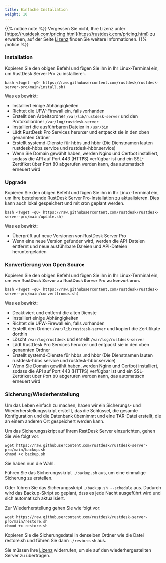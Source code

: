 ```yaml
---
title: Einfache Installation
weight: 10
---
```


{{% notice note %}}
Vergessen Sie nicht, Ihre Lizenz unter [https://rustdesk.com/pricing.html](https://rustdesk.com/pricing.html) zu erwerben, auf der Seite [Lizenz](https://rustdesk.com/docs/de/self-host/rustdesk-server-pro/license/) finden Sie weitere Informationen.
{{% /notice %}}

### Installation

Kopieren Sie den obigen Befehl und fügen Sie ihn in Ihr Linux-Terminal ein, um RustDesk Server Pro zu installieren.

`bash <(wget -qO- https://raw.githubusercontent.com/rustdesk/rustdesk-server-pro/main/install.sh)`

Was es bewirkt:

- Installiert einige Abhängigkeiten
- Richtet die UFW-Firewall ein, falls vorhanden
- Erstellt den Arbeitsordner `/var/lib/rustdesk-server` und den Protokollordner `/var/log/rustdesk-server`
- Installiert die ausführbaren Dateien in `/usr/bin`
- Lädt RustDesk Pro Services herunter und entpackt sie in den oben genannten Ordner
- Erstellt systemd-Dienste für hbbs und hbbr (Die Dienstnamen lauten rustdesk-hbbs.service und rustdesk-hbbr.service)
- Wenn Sie Domain gewählt haben, werden Nginx und Certbot installiert, sodass die API auf Port 443 (HTTPS) verfügbar ist und ein SSL-Zertifikat über Port 80 abgerufen werden kann, das automatisch erneuert wird

### Upgrade

Kopieren Sie den obigen Befehl und fügen Sie ihn in Ihr Linux-Terminal ein, um Ihre bestehende RustDesk Server Pro-Installation zu aktualisieren. Dies kann auch lokal gespeichert und mit cron geplant werden.

`bash <(wget -qO- https://raw.githubusercontent.com/rustdesk/rustdesk-server-pro/main/update.sh)`

Was es bewirkt:

- Überprüft auf neue Versionen von RustDesk Server Pro
- Wenn eine neue Version gefunden wird, werden die API-Dateien entfernt und neue ausführbare Dateien und API-Dateien heruntergeladen

### Konvertierung von Open Source

Kopieren Sie den obigen Befehl und fügen Sie ihn in Ihr Linux-Terminal ein, um von RustDesk Server zu RustDesk Server Pro zu konvertieren.

`bash <(wget -qO- https://raw.githubusercontent.com/rustdesk/rustdesk-server-pro/main/convertfromos.sh)`

Was es bewirkt:

- Deaktiviert und entfernt die alten Dienste
- Installiert einige Abhängigkeiten
- Richtet die UFW-Firewall ein, falls vorhanden
- Erstellt den Ordner `/var/lib/rustdesk-server` und kopiert die Zertifikate dorthin
- Löscht `/var/log/rustdesk` und erstellt `/var/log/rustdesk-server`
- Lädt RustDesk Pro Services herunter und entpackt sie in den oben genannten Ordner
- Erstellt systemd-Dienste für hbbs und hbbr (Die Dienstnamen lauten rustdesk-hbbs.service und rustdesk-hbbr.service)
- Wenn Sie Domain gewählt haben, werden Nginx und Certbot installiert, sodass die API auf Port 443 (HTTPS) verfügbar ist und ein SSL-Zertifikat über Port 80 abgerufen werden kann, das automatisch erneuert wird

### Sicherung/Wiederherstellung

Um das Leben einfach zu machen, haben wir ein Sicherungs- und Wiederherstellungsskript erstellt, das die Schlüssel, die gesamte Konfiguration und die Datenbank übernimmt und eine TAR-Datei erstellt, die an einem anderen Ort gespeichert werden kann.

Um das Sicherungsskript auf Ihrem RustDesk Server einzurichten, gehen Sie wie folgt vor:
```
wget https://raw.githubusercontent.com/rustdesk/rustdesk-server-pro/main/backup.sh
chmod +x backup.sh
```
Sie haben nun die Wahl.

Führen Sie das Sicherungsskript `./backup.sh` aus, um eine einmalige Sicherung zu erstellen.

Oder führen Sie das Sicherungsskript `./backup.sh --schedule` aus. Dadurch wird das Backup-Skript so geplant, dass es jede Nacht ausgeführt wird und sich automatisch aktualisiert.

Zur Wiederherstellung gehen Sie wie folgt vor:
```
wget https://raw.githubusercontent.com/rustdesk/rustdesk-server-pro/main/restore.sh
chmod +x restore.sh
```
Kopieren Sie die Sicherungsdatei in denselben Ordner wie die Datei restore.sh und führen Sie dann `./restore.sh` aus.

Sie müssen Ihre [Lizenz](https://rustdesk.com/docs/de/self-host/rustdesk-server-pro/license/) widerrufen, um sie auf den wiederhergestellten Server zu übertragen.
